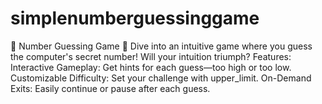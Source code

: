 # simplenumberguessinggame
🎲 Number Guessing Game 🎲 Dive into an intuitive game where you guess the computer's secret number! Will your intuition triumph?  Features: Interactive Gameplay: Get hints for each guess—too high or too low. Customizable Difficulty: Set your challenge with upper_limit. On-Demand Exits: Easily continue or pause after each guess. 
